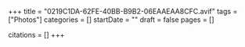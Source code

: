 +++
title = "0219C1DA-62FE-40BB-B9B2-06EAAEAA8CFC.avif"
tags = ["Photos"]
categories = []
startDate = ""
draft = false
pages = []

citations = []
+++
